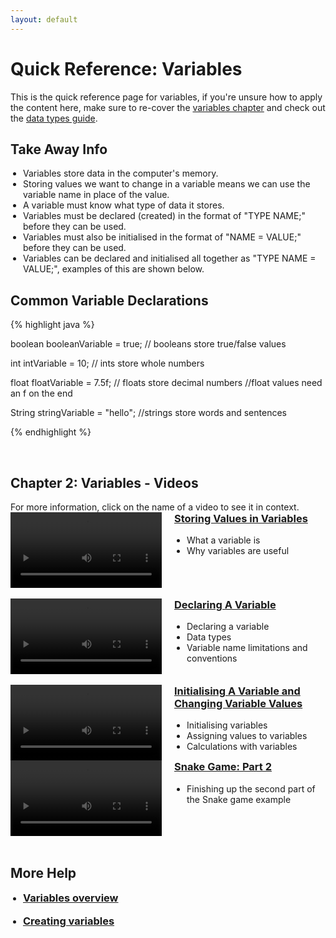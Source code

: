 ```yaml
---
layout: default
---
```


<style>
        .vid-container {
            display: flex;
            align-items: flex-start;
        }

        .vid-video {
            flex: 1;
        }

        .vid-content {
            flex: 1;
            margin-left: 20px;
        }

        h3 {
            margin-top: 0;
        }

        ul {
            padding-left: 20px;
        }
    </style>
<h1>Quick Reference: Variables</h1>

This is the quick reference page for variables, if you're unsure how to apply the content here, make sure to re-cover the <a href="../Lessons/variables">variables chapter</a> and check out the <a href="../Extras/Data_Types">data types guide</a>.

<h2>Take Away Info</h2>
<ul>
<li>Variables store data in the computer's memory.</li>
<li>Storing values we want to change in a variable means we can use the variable name in place of the value.</li>
<li>A variable must know what type of data it stores.</li>
<li>Variables must be declared (created) in the format of "TYPE NAME;" before they can be used.</li>
<li>Variables must also be initialised in the format of "NAME = VALUE;" before they can be used.</li>
<li>Variables can be declared and initialised all together as "TYPE NAME = VALUE;", examples of this are shown below.</li>
</ul>

<h2>Common Variable Declarations</h2>
{% highlight java %}

boolean booleanVariable = true; // booleans store true/false values

int intVariable = 10; // ints store whole numbers

float floatVariable = 7.5f; // floats store decimal numbers
//float values need an f on the end

String stringVariable = "hello"; //strings store words and sentences

{% endhighlight %}

<br>


<h2>Chapter 2: Variables - Videos</h2>
For more information, click on the name of a video to see it in context.

<div class="vid-container">
	<div class="vid-video">
		<video width="100%" controls>
			<source src="{{ site.baseurl }}Videos/WhyUseVariables.mp4" type="video/mp4">
			Your browser does not support the video tag.
		</video>
	</div>
	<div class="vid-content">
		<h3><a href="{{ site.baseurl }}Lessons/variables#storing_variables">Storing Values in Variables</a></h3>
		<ul>
			<li>What a variable is</li>
			<li>Why variables are useful</li>
		</ul>
	</div>
</div>
<br>

<div class="vid-container">
	<div class="vid-video">
		<video width="100%" controls>
			<source src="{{ site.baseurl }}Videos/DeclaringVariablesNamingAndDataTypes.mp4" type="video/mp4">
			Your browser does not support the video tag.
		</video>
	</div>
	<div class="vid-content">
		<h3><a href="{{ site.baseurl }}Lessons/variables#declaring_a_variable">Declaring A Variable</a></h3>
		<ul>
			<li>Declaring a variable</li>
			<li>Data types</li>
			<li>Variable name limitations and conventions</li>
		</ul>
	</div>
</div>
<br>

<div class="vid-container">
	<div class="vid-video">
		<video width="100%" controls>
			<source src="{{ site.baseurl }}Videos/InitialisingAndAssigningToVariables.mp4" type="video/mp4">
			Your browser does not support the video tag.
		</video>
	</div>
	<div class="vid-content">
		<h3><a href="{{ site.baseurl }}Lessons/variables#initialising_a_variable">Initialising A Variable and Changing Variable Values</a></h3>
		<ul>
			<li>Initialising variables</li>
			<li>Assigning values to variables</li>
			<li>Calculations with variables</li>
		</ul>
	</div>
</div>

<div class="vid-container">
	<div class="vid-video">
		<video width="100%" controls>
			<source src="{{ site.baseurl }}Videos/SnakeChapter2.mp4" type="video/mp4">
			Your browser does not support the video tag.
		</video>
	</div>
	<div class="vid-content">
		<h3><a href="{{ site.baseurl }}Lessons/variables#snake_video">Snake Game: Part 2</a></h3>
		<ul>
			<li>Finishing up the second part of the Snake game example</li>
		</ul>
	</div>
</div>
<br>


<h2>More Help</h2>
<ul>
    <li><h3><a href="https://youtu.be/4JzDttgdILQ?si=Lj1PhCENLOHp-hHm&t=5372" target="_blank">Variables overview</a></h3></li>
    <li><h3><a href="https://youtu.be/4JzDttgdILQ?si=6GeIFBgfElHpCeqU&t=5501" target="_blank">Creating variables</a></h3></li>

</ul>